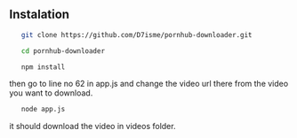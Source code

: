 ## Instalation
 ```bash
    git clone https://github.com/D7isme/pornhub-downloader.git
 ```
 ```bash
    cd pornhub-downloader
 ```
 ```bash
    npm install
 ```
then go to line no 62 in app.js and change the video url there from the video you want to download.
 ```bash
    node app.js
 ```
it should download the video in videos folder.
